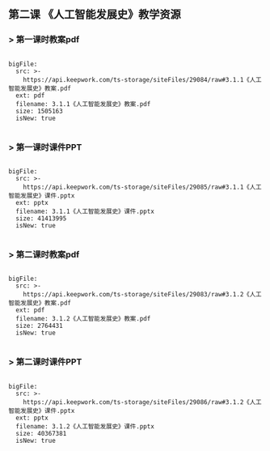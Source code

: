 
## 第二课 《人工智能发展史》教学资源






### > 第一课时教案pdf


```@BigFile

bigFile:
  src: >-
    https://api.keepwork.com/ts-storage/siteFiles/29084/raw#3.1.1《人工智能发展史》教案.pdf
  ext: pdf
  filename: 3.1.1《人工智能发展史》教案.pdf
  size: 1505163
  isNew: true
          
```




### > 第一课时课件PPT



```@BigFile

bigFile:
  src: >-
    https://api.keepwork.com/ts-storage/siteFiles/29085/raw#3.1.1《人工智能发展史》课件.pptx
  ext: pptx
  filename: 3.1.1《人工智能发展史》课件.pptx
  size: 41413995
  isNew: true
          
```




### > 第二课时教案pdf



```@BigFile

bigFile:
  src: >-
    https://api.keepwork.com/ts-storage/siteFiles/29083/raw#3.1.2《人工智能发展史》教案.pdf
  ext: pdf
  filename: 3.1.2《人工智能发展史》教案.pdf
  size: 2764431
  isNew: true
          
```



### > 第二课时课件PPT


```@BigFile

bigFile:
  src: >-
    https://api.keepwork.com/ts-storage/siteFiles/29086/raw#3.1.2《人工智能发展史》课件.pptx
  ext: pptx
  filename: 3.1.2《人工智能发展史》课件.pptx
  size: 40367381
  isNew: true
          
```